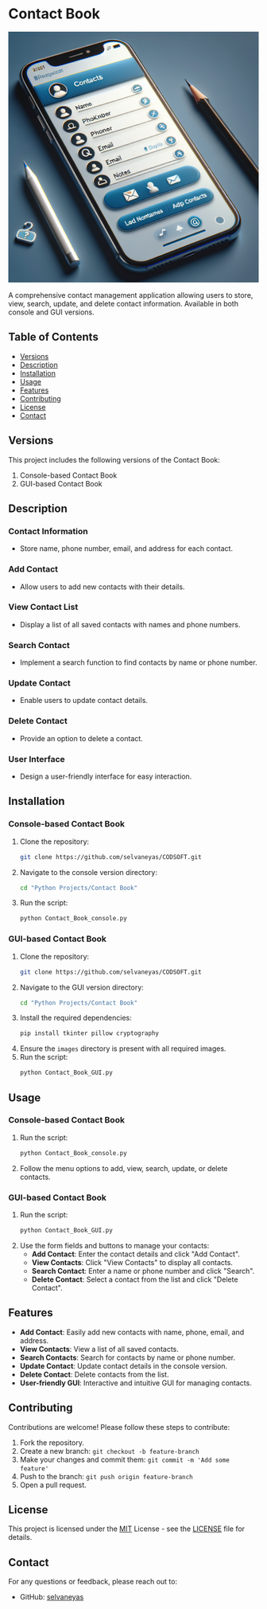 # Contact Book
![Contact Book](https://github.com/selvaneyas/CODSOFT/blob/main/Python%20Projects/Contact%20Book/images/contacts%20main.png)

A comprehensive contact management application allowing users to store, view, search, update, and delete contact information. Available in both console and GUI versions.

## Table of Contents

- [Versions](#versions)
- [Description](#description)
- [Installation](#installation)
- [Usage](#usage)
- [Features](#features)
- [Contributing](#contributing)
- [License](#license)
- [Contact](#contact)

## Versions

This project includes the following versions of the Contact Book:
1. Console-based Contact Book
2. GUI-based Contact Book

## Description

### Contact Information
- Store name, phone number, email, and address for each contact.

### Add Contact
- Allow users to add new contacts with their details.

### View Contact List
- Display a list of all saved contacts with names and phone numbers.

### Search Contact
- Implement a search function to find contacts by name or phone number.

### Update Contact
- Enable users to update contact details.

### Delete Contact
- Provide an option to delete a contact.

### User Interface
- Design a user-friendly interface for easy interaction.

## Installation

### Console-based Contact Book

1. Clone the repository:
    ```bash
    git clone https://github.com/selvaneyas/CODSOFT.git
    ```
2. Navigate to the console version directory:
    ```bash
    cd "Python Projects/Contact Book"
    ```
3. Run the script:
    ```bash
    python Contact_Book_console.py
    ```

### GUI-based Contact Book

1. Clone the repository:
    ```bash
    git clone https://github.com/selvaneyas/CODSOFT.git
    ```
2. Navigate to the GUI version directory:
    ```bash
    cd "Python Projects/Contact Book"
    ```
3. Install the required dependencies:
    ```bash
    pip install tkinter pillow cryptography
    ```
4. Ensure the `images` directory is present with all required images.
5. Run the script:
    ```bash
    python Contact_Book_GUI.py
    ```

## Usage

### Console-based Contact Book

1. Run the script:
    ```bash
    python Contact_Book_console.py
    ```
2. Follow the menu options to add, view, search, update, or delete contacts.

### GUI-based Contact Book

1. Run the script:
    ```bash
    python Contact_Book_GUI.py
    ```
2. Use the form fields and buttons to manage your contacts:
    - **Add Contact**: Enter the contact details and click "Add Contact".
    - **View Contacts**: Click "View Contacts" to display all contacts.
    - **Search Contact**: Enter a name or phone number and click "Search".
    - **Delete Contact**: Select a contact from the list and click "Delete Contact".

## Features

- **Add Contact**: Easily add new contacts with name, phone, email, and address.
- **View Contacts**: View a list of all saved contacts.
- **Search Contacts**: Search for contacts by name or phone number.
- **Update Contact**: Update contact details in the console version.
- **Delete Contact**: Delete contacts from the list.
- **User-friendly GUI**: Interactive and intuitive GUI for managing contacts.

## Contributing

Contributions are welcome! Please follow these steps to contribute:

1. Fork the repository.
2. Create a new branch: `git checkout -b feature-branch`
3. Make your changes and commit them: `git commit -m 'Add some feature'`
4. Push to the branch: `git push origin feature-branch`
5. Open a pull request.

## License

This project is licensed under the [MIT](https://choosealicense.com/licenses/mit/) License - see the [LICENSE](https://choosealicense.com/licenses/mit/) file for details.

## Contact

For any questions or feedback, please reach out to:

- GitHub: [selvaneyas](https://github.com/selvaneyas)
